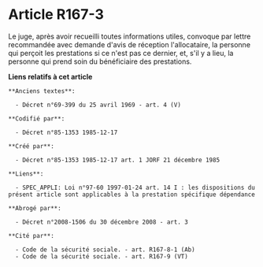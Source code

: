 # Article R167-3

Le juge, après avoir recueilli toutes informations utiles, convoque par lettre recommandée avec demande d'avis de réception
l'allocataire, la personne qui perçoit les prestations si ce n'est pas ce dernier, et, s'il y a lieu, la personne qui prend
soin du bénéficiaire des prestations.

**Liens relatifs à cet article**

	**Anciens textes**:

	  - Décret n°69-399 du 25 avril 1969 - art. 4 (V)

	**Codifié par**:

	  - Décret n°85-1353 1985-12-17

	**Créé par**:

	  - Décret n°85-1353 1985-12-17 art. 1 JORF 21 décembre 1985

	**Liens**:

	  - SPEC_APPLI: Loi n°97-60 1997-01-24 art. 14 I : les dispositions du présent article sont applicables à la prestation spécifique dépendance

	**Abrogé par**:

	  - Décret n°2008-1506 du 30 décembre 2008 - art. 3

	**Cité par**:

	  - Code de la sécurité sociale. - art. R167-8-1 (Ab)
	  - Code de la sécurité sociale. - art. R167-9 (VT)
